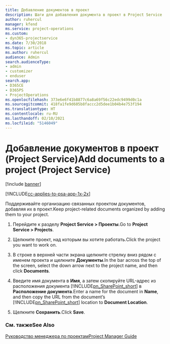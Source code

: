 ```yaml
---
title: Добавление документов в проект
description: Шаги для добавления документа в проект в Project Service
author: ruhercul
manager: kfend
ms.service: project-operations
ms.custom:
- dyn365-projectservice
ms.date: 7/30/2018
ms.topic: article
ms.author: ruhercul
audience: Admin
search.audienceType:
- admin
- customizer
- enduser
search.app:
- D365CE
- D365PS
- ProjectOperations
ms.openlocfilehash: 373e6e6f41b8877c6a8a69f56c22edc9499d0c1a
ms.sourcegitcommit: 418fa1fe9d605b8faccc2d5dee1b04b4e753f194
ms.translationtype: HT
ms.contentlocale: ru-RU
ms.lasthandoff: 02/10/2021
ms.locfileid: "5146049"
---
```

# <a name="add-documents-to-a-project-project-service"></a><span data-ttu-id="7dc7b-103">Добавление документов в проект (Project Service)</span><span class="sxs-lookup"><span data-stu-id="7dc7b-103">Add documents to a project (Project Service)</span></span>

[!include [banner](../includes/psa-now-project-operations.md)]

[!INCLUDE[cc-applies-to-psa-app-1x-2x](../includes/cc-applies-to-psa-app-1x-2x.md)]

<span data-ttu-id="7dc7b-104">Поддерживайте организацию связанных проектом документов, добавляя их в проект.</span><span class="sxs-lookup"><span data-stu-id="7dc7b-104">Keep project-related documents organized by adding them to your project.</span></span>  
  
1. <span data-ttu-id="7dc7b-105">Перейдите к разделу **Project Service > Проекты**.</span><span class="sxs-lookup"><span data-stu-id="7dc7b-105">Go to **Project Service > Projects**.</span></span>  
  
2. <span data-ttu-id="7dc7b-106">Щелкните проект, над которым вы хотите работать.</span><span class="sxs-lookup"><span data-stu-id="7dc7b-106">Click the project you want to work on.</span></span>  
  
3. <span data-ttu-id="7dc7b-107">В строке в верхней части экрана щелкните стрелку вниз рядом с именем проекта и щелкните **Документы**.</span><span class="sxs-lookup"><span data-stu-id="7dc7b-107">In the bar across the top of the screen, select the down arrow next to the project name, and then click **Documents**.</span></span>  
  
4. <span data-ttu-id="7dc7b-108">Введите имя документа в **Имя**, а затем скопируйте URL-адрес из расположения документа [!INCLUDE[pn_SharePoint_short](../includes/pn-sharepoint-short.md)] в **Расположение документа**.</span><span class="sxs-lookup"><span data-stu-id="7dc7b-108">Enter a name for the document in **Name**,  and then copy the URL from the document’s [!INCLUDE[pn_SharePoint_short](../includes/pn-sharepoint-short.md)] location to **Document Location**.</span></span>  
  
5. <span data-ttu-id="7dc7b-109">Щелкните **Сохранить**.</span><span class="sxs-lookup"><span data-stu-id="7dc7b-109">Click **Save**.</span></span>  
  
### <a name="see-also"></a><span data-ttu-id="7dc7b-110">См. также</span><span class="sxs-lookup"><span data-stu-id="7dc7b-110">See Also</span></span>  
 [<span data-ttu-id="7dc7b-111">Руководство менеджера по проектам</span><span class="sxs-lookup"><span data-stu-id="7dc7b-111">Project Manager Guide</span></span>](../psa/project-manager-guide.md)
